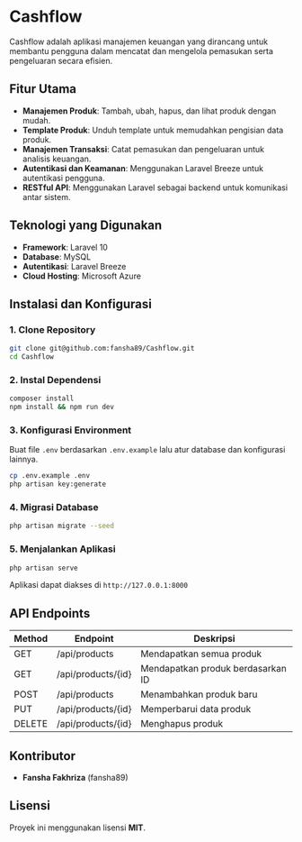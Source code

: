 # Cashflow

Cashflow adalah aplikasi manajemen keuangan yang dirancang untuk membantu pengguna dalam mencatat dan mengelola pemasukan serta pengeluaran secara efisien.

## Fitur Utama
- **Manajemen Produk**: Tambah, ubah, hapus, dan lihat produk dengan mudah.
- **Template Produk**: Unduh template untuk memudahkan pengisian data produk.
- **Manajemen Transaksi**: Catat pemasukan dan pengeluaran untuk analisis keuangan.
- **Autentikasi dan Keamanan**: Menggunakan Laravel Breeze untuk autentikasi pengguna.
- **RESTful API**: Menggunakan Laravel sebagai backend untuk komunikasi antar sistem.

## Teknologi yang Digunakan
- **Framework**: Laravel 10
- **Database**: MySQL
- **Autentikasi**: Laravel Breeze
- **Cloud Hosting**: Microsoft Azure

## Instalasi dan Konfigurasi
### 1. Clone Repository
```sh
git clone git@github.com:fansha89/Cashflow.git
cd Cashflow
```

### 2. Instal Dependensi
```sh
composer install
npm install && npm run dev
```

### 3. Konfigurasi Environment
Buat file `.env` berdasarkan `.env.example` lalu atur database dan konfigurasi lainnya.
```sh
cp .env.example .env
php artisan key:generate
```

### 4. Migrasi Database
```sh
php artisan migrate --seed
```

### 5. Menjalankan Aplikasi
```sh
php artisan serve
```
Aplikasi dapat diakses di `http://127.0.0.1:8000`

## API Endpoints
| Method | Endpoint | Deskripsi |
|--------|----------|------------|
| GET | /api/products | Mendapatkan semua produk |
| GET | /api/products/{id} | Mendapatkan produk berdasarkan ID |
| POST | /api/products | Menambahkan produk baru |
| PUT | /api/products/{id} | Memperbarui data produk |
| DELETE | /api/products/{id} | Menghapus produk |

## Kontributor
- **Fansha Fakhriza** (fansha89)

## Lisensi
Proyek ini menggunakan lisensi **MIT**.

